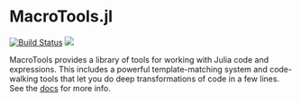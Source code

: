 # MacroTools.jl

[![Build Status](https://travis-ci.org/MikeInnes/MacroTools.jl.svg?branch=master)](https://travis-ci.org/MikeInnes/MacroTools.jl)
[![](https://img.shields.io/badge/docs-stable-blue.svg)](https://fluxml.ai/MacroTools.jl/stable/)

MacroTools provides a library of tools for working with Julia code and expressions. This includes a powerful template-matching system and code-walking tools that let you do deep transformations of code in a few lines. See the [docs](https://fluxml.ai/MacroTools.jl/stable/) for more info.
